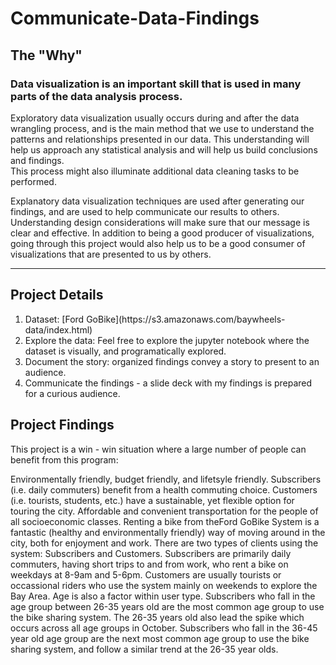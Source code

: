 # Communicate-Data-Findings

## The "Why"
### Data visualization is an important skill that is used in many parts of the data analysis process.

Exploratory data visualization usually occurs during and after the data wrangling process, and is the main method that we use to understand the patterns and relationships presented in our data. This understanding will help us approach any statistical analysis and will help us build conclusions and findings.
<br>This process might also illuminate additional data cleaning tasks to be performed.

Explanatory data visualization techniques are used after generating our findings, and are used to help communicate our results to others. Understanding design considerations will make sure that our message is clear and effective. In addition to being a good producer of visualizations, going through this project would also help us to be a good consumer of visualizations that are presented to us by others.
****

## Project Details
<ol>
  <li>Dataset: [Ford GoBike](https://s3.amazonaws.com/baywheels-data/index.html)
  <li>Explore the data: Feel free to explore the jupyter notebook where the dataset is visually, and programatically explored.
  <li>Document the story: organized findings convey a story to present to an audience.
  <li>Communicate the findings - a slide deck with my findings is prepared for a curious audience.
</ol>

## Project Findings
This project is a win - win situation where a large number of people can benefit from this program:

Environmentally friendly, budget friendly, and lifetsyle friendly.
Subscribers (i.e. daily commuters) benefit from a health commuting choice.
Customers (i.e. tourists, students, etc.) have a sustainable, yet flexible option for touring the city.
Affordable and convenient transportation for the people of all socioeconomic classes.
Renting a bike from theFord GoBike System is a fantastic (healthy and environmentally friendly) way of moving around in the city, both for enjoyment and work.
There are two types of clients using the system: Subscribers and Customers. Subscribers are primarily daily commuters, having short trips to and from work, who rent a bike on weekdays at 8-9am and 5-6pm. Customers are usually tourists or occassional riders who use the system mainly on weekends to explore the Bay Area. Age is also a factor within user type. Subscribers who fall in the age group between 26-35 years old are the most common age group to use the bike sharing system. The 26-35 years old also lead the spike which occurs across all age groups in October. Subscribers who fall in the 36-45 year old age group are the next most common age group to use the bike sharing system, and follow a similar trend at the 26-35 year olds.
